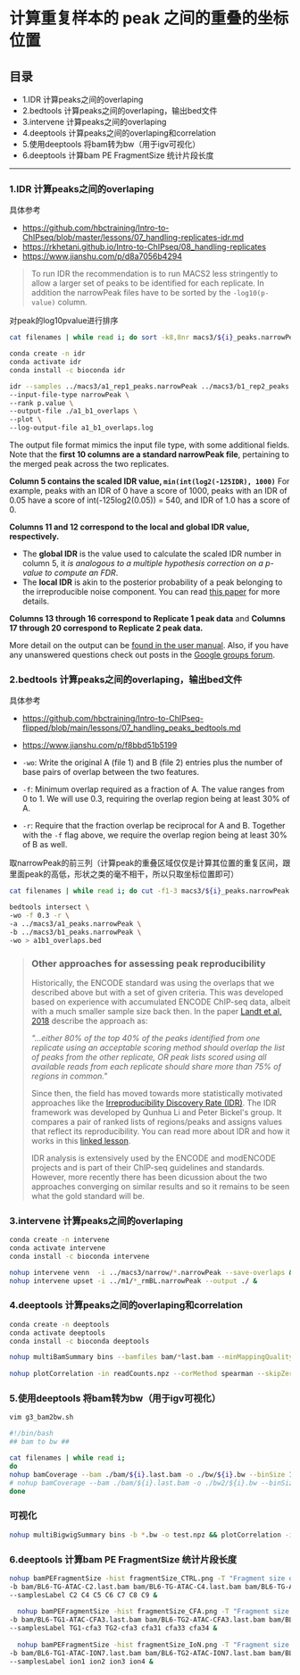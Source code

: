 # 计算重复样本的 peak 之间的重叠的坐标位置   

## 目录 #### 
- 1.IDR 计算peaks之间的overlaping  
- 2.bedtools 计算peaks之间的overlaping，输出bed文件  
- 3.intervene 计算peaks之间的overlaping  
- 4.deeptools 计算peaks之间的overlaping和correlation  
- 5.使用deeptools 将bam转为bw（用于igv可视化）
- 6.deeptools 计算bam PE FragmentSize 统计片段长度  

---
### 1.IDR 计算peaks之间的overlaping  
具体参考  
- https://github.com/hbctraining/Intro-to-ChIPseq/blob/master/lessons/07_handling-replicates-idr.md
- https://rkhetani.github.io/Intro-to-ChIPseq/08_handling-replicates
- https://www.jianshu.com/p/d8a7056b4294

>To run IDR the recommendation is to run MACS2 less stringently to allow a larger set of peaks to be identified for each replicate. In addition the narrowPeak files have to be sorted by the `-log10(p-value)` column.   

对peak的log10pvalue进行排序
```bash
cat filenames | while read i; do sort -k8,8nr macs3/${i}_peaks.narrowPeak > macs3/sorted_${i}_peaks.narrowPeak; done &
```
```bash
conda create -n idr
conda activate idr
conda install -c bioconda idr

idr --samples ../macs3/a1_rep1_peaks.narrowPeak ../macs3/b1_rep2_peaks.narrowPeak \
--input-file-type narrowPeak \
--rank p.value \
--output-file ./a1_b1_overlaps \
--plot \
--log-output-file a1_b1_overlaps.log
```

The output file format mimics the input file type, with some additional fields. Note that the **first 10 columns are a standard narrowPeak file**, pertaining to the merged peak across the two replicates. 

**Column 5 contains the scaled IDR value, `min(int(log2(-125IDR), 1000)`** For example, peaks with an IDR of 0 have a score of 1000, peaks with an IDR of 0.05 have a score of int(-125log2(0.05)) = 540, and IDR of 1.0 has a score of 0.

**Columns 11 and 12 correspond to the local and global IDR value, respectively.** 
* The **global IDR** is the value used to calculate the scaled IDR number in column 5, it _is analogous to a multiple hypothesis correction on a p-value to compute an FDR_. 
* The **local IDR** is akin to the posterior probability of a peak belonging to the irreproducible noise component. You can read [this paper](http://projecteuclid.org/euclid.aoas/1318514284
) for more details. 

**Columns 13 through 16 correspond to Replicate 1 peak data** and **Columns 17 through 20 correspond to Replicate 2 peak data.**

More detail on the output can be [found in the user manual](https://github.com/nboley/idr#output-file-format). Also, if you have any unanswered questions check out posts in the [Google groups forum](https://groups.google.com/forum/#!forum/idr-discuss).  

### 2.bedtools 计算peaks之间的overlaping，输出bed文件   
具体参考   
- https://github.com/hbctraining/Intro-to-ChIPseq-flipped/blob/main/lessons/07_handling_peaks_bedtools.md
- https://www.jianshu.com/p/f8bbd51b5199  

- `-wo`: Write the original A (file 1) and B (file 2) entries plus the number of base pairs of overlap between the two features.  
- `-f`: Minimum overlap required as a fraction of A. The value ranges from 0 to 1. We will use 0.3, requiring the overlap region being at least 30% of A.  
- `-r`: Require that the fraction overlap be reciprocal for A and B. Together with the `-f` flag above, we require the overlap region being at least 30% of B as well.  

取narrowPeak的前三列（计算peak的重叠区域仅仅是计算其位置的重复区间，跟里面peak的高低，形状之类的毫不相干，所以只取坐标位置即可）  
```bash
cat filenames | while read i; do cut -f1-3 macs3/${i}_peaks.narrowPeak > macs3/top3_${i}_peaks.narrowPeak; done &
```
```bash
bedtools intersect \
-wo -f 0.3 -r \
-a ../macs3/a1_peaks.narrowPeak \
-b ../macs3/b1_peaks.narrowPeak \
-wo > a1b1_overlaps.bed
```
> ### Other approaches for assessing peak reproducibility
> Historically, the ENCODE standard was using the overlaps that we described above but with a set of given criteria. This was developed based on experience with accumulated ENCODE ChIP-seq data, albeit with a much smaller sample size back then. In the paper [Landt et al, 2018](https://www.ncbi.nlm.nih.gov/pmc/articles/PMC3431496/) describe the approach as:
> 
> _"...either 80% of the top 40% of the peaks identified from one replicate using an acceptable scoring method should overlap the list of peaks from the other replicate, OR peak lists scored using all available reads from each replicate should share more than 75% of regions in common."_ 
> 
>  Since then, the field has moved towards more statistically motivated approaches like the [Irreproducibility Discovery Rate (IDR)](https://sites.google.com/site/anshulkundaje/projects/idr). The IDR framework was developed by Qunhua Li and Peter Bickel's group. It compares a pair of ranked lists of regions/peaks and assigns values that reflect its reproducibility. You can read more about IDR and how it works in this [linked lesson](handling-replicates-idr.md).
> 
> IDR analysis is extensively used by the ENCODE and modENCODE projects and is part of their ChIP-seq guidelines and standards. However, more recently there has been dicussion about the two approaches converging on similar results and so it remains to be seen what the gold standard will be.


### 3.intervene 计算peaks之间的overlaping  
```bash
conda create -n intervene
conda activate intervene
conda install -c bioconda intervene

nohup intervene venn  -i ../macs3/narrow/*.narrowPeak --save-overlaps &
nohup intervene upset -i ../m1/*_rmBL.narrowPeak --output ./ &
```

### 4.deeptools 计算peaks之间的overlaping和correlation  
```bash
conda create -n deeptools
conda activate deeptools
conda install -c bioconda deeptools

nohup multiBamSummary bins --bamfiles bam/*last.bam --minMappingQuality 30 --labels BL6-TG15-ATAC-CT BL6-TG16-ATAC-CT BL6-TG-ATAC-C2 BL6-TG-ATAC-C4 BL6-TG-ATAC-C5 BL6-TG-ATAC-C6 -out readCounts.npz --outRawCounts readCounts.tab && 
  
nohup plotCorrelation -in readCounts.npz --corMethod spearman --skipZeros --log1p --removeOutliers -p scatterplot -o scatterplot_SpM.pdf --outFileCorMatrix Spearman.tab &
```

### 5.使用deeptools 将bam转为bw（用于igv可视化）
```bash
vim g3_bam2bw.sh

#!/bin/bash
## bam to bw ##

cat filenames | while read i; 
do
nohup bamCoverage --bam ./bam/${i}.last.bam -o ./bw/${i}.bw --binSize 10 --normalizeUsing RPKM & 
# nohup bamCoverage --bam ./bam/${i}.last.bam -o ./bw2/${i}.bw --binSize 10 --normalizeUsing RPGC --effectiveGenomeSize 2652783500 --ignoreForNormalization chrX --extendReads & 
done
```

### 可视化  
```bash
nohup multiBigwigSummary bins -b *.bw -o test.npz && plotCorrelation -in test.npz --corMethod spearman --skipZeros --log1p --removeOutliers -p scatterplot -o scatterplot_SpM.pdf --outFileCorMatrix Spearman.tab &
```
    
### 6.deeptools 计算bam PE FragmentSize 统计片段长度  
```bash
nohup bamPEFragmentSize -hist fragmentSize_CTRL.png -T "Fragment size of CTRL" --maxFragmentLength 1000 \
-b bam/BL6-TG-ATAC-C2.last.bam bam/BL6-TG-ATAC-C4.last.bam bam/BL6-TG-ATAC-C5.last.bam bam/BL6-TG-ATAC-C6.last.bam bam/BL6-TG-ATAC-C7.last.bam bam/BL6-TG-ATAC-C8.last.bam bam/BL6-TG-ATAC-C9.last.bam \
--samplesLabel C2 C4 C5 C6 C7 C8 C9 &
  
  nohup bamPEFragmentSize -hist fragmentSize_CFA.png -T "Fragment size of CFA" --maxFragmentLength 1000 \
-b bam/BL6-TG1-ATAC-CFA3.last.bam bam/BL6-TG2-ATAC-CFA3.last.bam bam/BL6-TG-ATAC-CFA3_1.last.bam bam/BL6-TG-ATAC-CFA3_3.last.bam bam/BL6-TG-ATAC-CFA3_4.last.bam \
--samplesLabel TG1-cfa3 TG2-cfa3 cfa31 cfa33 cfa34 &
  
  nohup bamPEFragmentSize -hist fragmentSize_IoN.png -T "Fragment size of IoN" --maxFragmentLength 1000 \
-b bam/BL6-TG1-ATAC-ION7.last.bam bam/BL6-TG2-ATAC-ION7.last.bam bam/BL6-TG3-ATAC-ION7.last.bam bam/BL6-TG4-ATAC-ION7.last.bam \
--samplesLabel ion1 ion2 ion3 ion4 &
```
